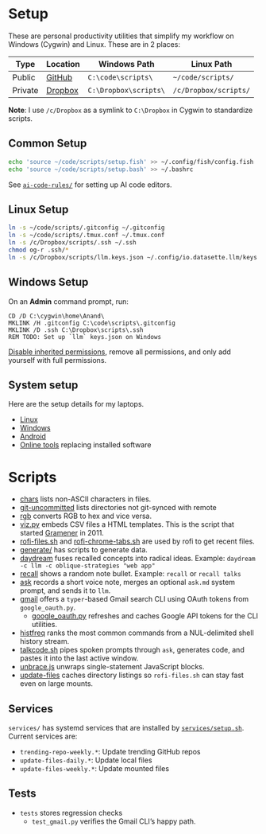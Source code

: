 # Setup

These are personal productivity utilities that simplify my workflow on Windows (Cygwin) and Linux. These are in 2 places:

| Type    | Location                                         | Windows Path          | Linux Path            |
| ------- | ------------------------------------------------ | --------------------- | --------------------- |
| Public  | [GitHub](https://github.com/sanand0/scripts)     | `C:\code\scripts\`    | `~/code/scripts/`     |
| Private | [Dropbox](https://www.dropbox.com/home/scripts/) | `C:\Dropbox\scripts\` | `/c/Dropbox/scripts/` |

**Note**: I use `/c/Dropbox` as a symlink to `C:\Dropbox` in Cygwin to standardize scripts.

## Common Setup

```bash
echo 'source ~/code/scripts/setup.fish' >> ~/.config/fish/config.fish
echo 'source ~/code/scripts/setup.bash' >> ~/.bashrc
```

See [`ai-code-rules/`](ai-code-rules/README.md) for setting up AI code editors.

## Linux Setup

```bash
ln -s ~/code/scripts/.gitconfig ~/.gitconfig
ln -s ~/code/scripts/.tmux.conf ~/.tmux.conf
ln -s /c/Dropbox/scripts/.ssh ~/.ssh
chmod og-r .ssh/*
ln -s /c/Dropbox/scripts/llm.keys.json ~/.config/io.datasette.llm/keys.json
```

## Windows Setup

On an **Admin** command prompt, run:

```
CD /D C:\cygwin\home\Anand\
MKLINK /H .gitconfig C:\code\scripts\.gitconfig
MKLINK /D .ssh C:\Dropbox\scripts\.ssh
REM TODO: Set up `llm` keys.json on Windows
```

[Disable inherited permissions](https://stackoverflow.com/a/58275268/100904), remove all permissions,
and only add yourself with full permissions.

## System setup

Here are the setup details for my laptops.

- [Linux](setup/linux.md)
- [Windows](setup/windows.md)
- [Android](setup/android.md)
- [Online tools](setup/online.md) replacing installed software

# Scripts

- [chars](chars) lists non-ASCII characters in files.
- [git-uncommitted](git-uncommitted) lists directories not git-synced with remote
- [rgb](rgb) converts RGB to hex and vice versa.
- [viz.py](viz.py) embeds CSV files a HTML templates. This is the script that started [Gramener](http://gramener.com/) in 2011.
- [rofi-files.sh](rofi-files.sh) and [rofi-chrome-tabs.sh](rofi-chrome-tabs.sh) are used by rofi to get recent files.
- [generate/](generate/) has scripts to generate data.
- [daydream](daydream) fuses recalled concepts into radical ideas. Example: `daydream -c llm -c oblique-strategies "web app"`
- [recall](recall) shows a random note bullet. Example: `recall` or `recall talks`
- [ask](ask) records a short voice note, merges an optional `ask.md` system prompt, and sends it to `llm`.
- [gmail](gmail) offers a `typer`-based Gmail search CLI using OAuth tokens from `google_oauth.py`.
  - [google_oauth.py](google_oauth.py) refreshes and caches Google API tokens for the CLI utilities.
- [histfreq](histfreq) ranks the most common commands from a NUL-delimited shell history stream.
- [talkcode.sh](talkcode.sh) pipes spoken prompts through `ask`, generates code, and pastes it into the last active window.
- [unbrace.js](unbrace.js) unwraps single-statement JavaScript blocks.
- [update-files](update-files) caches directory listings so `rofi-files.sh` can stay fast even on large mounts.

## Services

`services/` has systemd services that are installed by [`services/setup.sh`](services/setup.sh). Current services are:

- `trending-repo-weekly.*`: Update trending GitHub repos
- `update-files-daily.*`: Update local files
- `update-files-weekly.*`: Update mounted files

## Tests

- `tests` stores regression checks
  - `test_gmail.py` verifies the Gmail CLI’s happy path.
